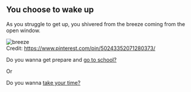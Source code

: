 ## You choose to wake up

As you struggle to get up, you shivered from the breeze coming from the open window.

![breeze](../image/breeze.jpeg)  
Credit: https://www.pinterest.com/pin/50243352071280373/

Do you wanna get prepare and [go to school?](choice2/school.md)

Or

Do you wanna [take your time?](choice2/breakfast.md)